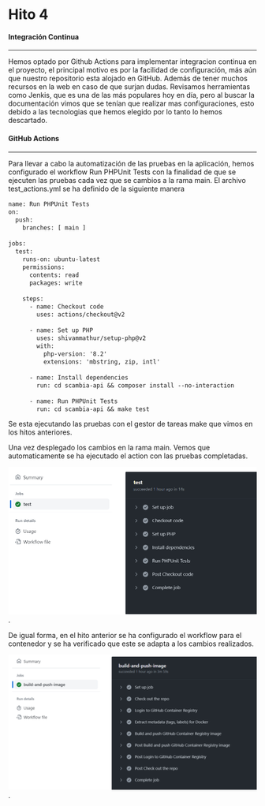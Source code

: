 # Hito 4

#### Integración Continua
------------

Hemos optado por Github Actions para implementar integracion continua en el proyecto, el principal motivo es por la facilidad de configuración, más aún que nuestro repositorio esta alojado en GitHub. Además de tener muchos recursos en la web en caso de que surjan dudas. Revisamos herramientas como Jenkis, que es una de las más populares hoy en día, pero al buscar la documentación vimos que se tenían que realizar mas configuraciones, esto debido a las tecnologias que hemos elegido por lo tanto lo hemos descartado.

#### GitHub Actions
------------

Para llevar a cabo la automatización de las pruebas en la aplicación, hemos configurado el workflow Run PHPUnit Tests con la finalidad de que se ejecuten las pruebas cada vez que se cambios a la rama main. El archivo test_actions.yml se ha definido de la siguiente manera

```
name: Run PHPUnit Tests
on:
  push:
    branches: [ main ]

jobs:
  test:
    runs-on: ubuntu-latest
    permissions:
      contents: read
      packages: write

    steps:
      - name: Checkout code
        uses: actions/checkout@v2

      - name: Set up PHP
        uses: shivammathur/setup-php@v2
        with:
          php-version: '8.2'
          extensions: 'mbstring, zip, intl'

      - name: Install dependencies
        run: cd scambia-api && composer install --no-interaction

      - name: Run PHPUnit Tests
        run: cd scambia-api && make test
```

Se esta ejecutando las pruebas con el gestor de tareas make que vimos en los hitos anteriores.

Una vez desplegado los cambios en la rama main. Vemos que automaticamente se ha ejecutado el action con las pruebas completadas.

![](https://raw.githubusercontent.com/florescobar/Scambia-PracticasCC-UGR/main/docs/img/hito4_1.png).

De igual forma, en el hito anterior se ha configurado el workflow para el contenedor y se ha verificado que este se adapta a los cambios realizados.

![](https://raw.githubusercontent.com/florescobar/Scambia-PracticasCC-UGR/main/docs/img/hito4_2.png).
